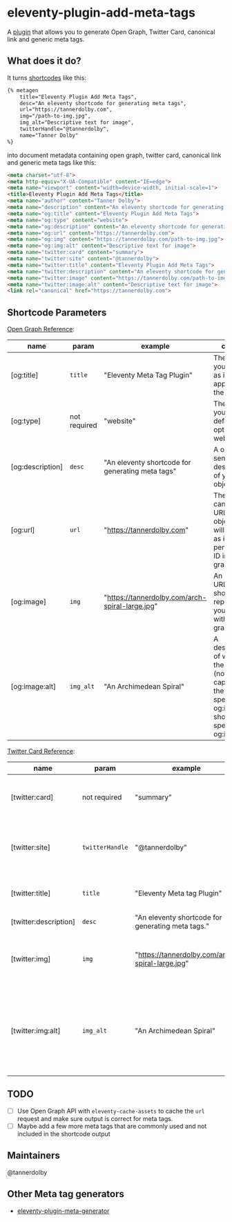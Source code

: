 # eleventy-plugin-add-meta-tags

A [plugin](https://www.11ty.dev/docs/plugins/) that allows you to generate Open Graph, Twitter Card, canonical link and generic meta tags.

## What does it do?
It turns [shortcodes](https://www.11ty.dev/docs/shortcodes/) like this:

```html
{% metagen 
    title="Eleventy Plugin Add Meta Tags",
    desc="An eleventy shortcode for generating meta tags",
    url="https://tannerdolby.com",
    img="/path-to-img.jpg",
    img_alt="Descriptive text for image",
    twitterHandle="@tannerdolby",
    name="Tanner Dolby"
%}
```
into document metadata containing open graph, twitter card, canonical link and generic meta tags like this:

```html
<meta charset="utf-8">
<meta http-equiv="X-UA-Compatible" content="IE=edge">
<meta name="viewport" content="width=device-width, initial-scale=1">
<title>Eleventy Plugin Add Meta Tags</title>
<meta name="author" content="Tanner Dolby">
<meta name="description" content="An eleventy shortcode for generating meta tags.">
<meta name="og:title" content="Eleventy Plugin Add Meta Tags">
<meta name="og:type" content="website">
<meta name="og:description" content="An eleventy shortcode for generating meta tags.">
<meta name="og:url" content="https://tannerdolby.com">
<meta name="og:img" content="https://tannerdolby.com/path-to-img.jpg">
<meta name="og:img:alt" content="Descriptive text for image">
<meta name="twitter:card" content="summary">
<meta name="twitter:site" content="@tannerdolby">
<meta name="twitter:title" content="Eleventy Plugin Add Meta Tags">
<meta name="twitter:description" content="An eleventy shortcode for generating meta tags.">
<meta name="twitter:image" content="https://tannerdolby.com/path-to-img.jpg">
<meta name="twitter:image:alt" content="Descriptive text for image">
<link rel="canonical" href="https://tannerdolby.com">
```

<!-- ## Installation (TODO)
`npm install eleventy-meta-generator` to make the shortcode `metagen` available in your project. -->

## Shortcode Parameters

[Open Graph Reference](https://ogp.me/):

| name | param | example | content |
| ------ | ------ | ------ | ------ |
| [og:title] | `title` | "Eleventy Meta Tag Plugin"  | The title of your object as it should appear in the graph. |
| [og:type] | not required | "website" | The type of your object, default option is website. |
| [og:description] | `desc` | "An eleventy shortcode for generating meta tags" | A one or two sentence description of your object. |
| [og:url] | `url` | "https://tannerdolby.com" | The canonical URL of your object that will be used as its permanent ID in the graph. |
| [og:image] | `img` | "https://tannerdolby.com/arch-spiral-large.jpg" | An image URL which should represent your object within the graph. |
| [og:image:alt] | `img_alt` | "An Archimedean Spiral" | A description of what is in the image (not a caption). If the page specifies an og:image it should specify og:image:alt. |

[Twitter Card Reference](https://developer.twitter.com/en/docs/twitter-for-websites/cards/overview/markup):

| name | param | example | content |
| ------ | ------ | ------ | ------ |
| [twitter:card] | not required | "summary" | Must be set to a value of summary (this is default). |
| [twitter:site] | `twitterHandle` | "@tannerdolby" | The Twitter @username the card should be attributed to. |
| [twitter:title] | `title` | "Eleventy Meta tag Plugin" | A concise title for the related content. |
| [twitter:description] | `desc` | "An eleventy shortcode for generating meta tags."  | Description of content. |
| [twitter:img] | `img` | "https://tannerdolby.com/arch-spiral-large.jpg" | A URL to a unique image representing the content of the page. |
| [twitter:img:alt] | `img_alt` | "An Archimedean Spiral" | A text description of the image conveying the essential nature of an image to users who are visually impaired. |

## TODO
- [ ] Use Open Graph API with `eleventy-cache-assets` to cache the `url` request and make sure output is correct for meta tags.
- [ ] Maybe add a few more meta tags that are commonly used and not included in the shortcode output

## Maintainers
@tannerdolby

## Other Meta tag generators
- [eleventy-plugin-meta-generator](https://github.com/Ryuno-Ki/eleventy-plugin-meta-generator)